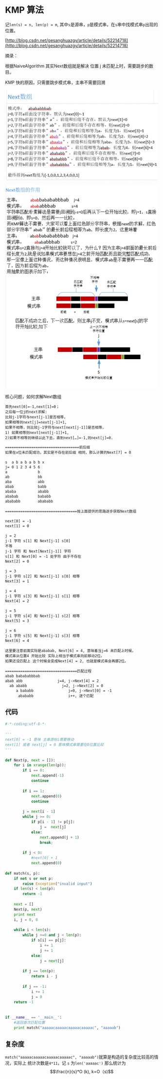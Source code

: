 # KMP 算法

记`len(s) = n, len(p) = m`, 其中`s`是源串，`p`是模式串，在`s`串中找模式串`p`出现的位置。

[http://blog.csdn.net/gesanghuazgy/article/details/52214718](http://blog.csdn.net/gesanghuazgy/article/details/52214718)

摘录：

根据NaiveAlgorithm 其实Next数组就是解决 位置 j 未匹配上时，需要跳步的数目。

KMP 快的原因，只需要跳步模式串，主串不需要回溯

![](/assets/match_string/kmp01.jpg)

![](/assets/match_string/kmp02.jpg)

核心问题，如何求解Next数组

```
首先next[0]=-1,next[1]=0；
之后每一位j的next求解: 
比较j-1字符与next[j-1]是否相等， 
如果相等则next[j]=next[j-1]+1, 
如果不相等，则比较j-1字符与next[next[j-1]]是否相等， 
1) 如果相等则next[next[j-1]]+1, 
2)如果不相等则继续以此下去，直到next[…]=-1,则next[j]=0.
```

```
==================================前后缀
如果在x位未匹配成功，其实是不存在前后缀 相同，那么计算的Next[7] = 0

s  a b a b a b b x
j= 0 1 2 3 4 5 6
a              b
ab             bb
aba            abb
abab           babb
ababa          ababb
ababab         bababb
abababb        abababb

=================================按上面提供的思路逐步获取Next数组

next[0] = -1
next[1] = 0

j = 2
j-1 字符 s[1] 和 Next[j-1] s[0]
不等
j-1 字符 和 Next[Next[j-1]] 字符
s[1] 和 Next[0] = -1 处字符 由于不存在
Next[2] = 0

j = 3
j-1 字符 s[2] 和 Next[j-1] s[0] 相等
Next[3] = 1

j = 4
j-1 字符 s[3] 和 Next[j-1] s[1] 相等
Next[4] = 2

j = 5
j-1 字符 s[4] 和 Next[j-1] s[2] 相等
Next[5] = 3

j = 6
j-1 字符 s[5] 和 Next[j-1] s[3] 相等
Next[6] = 4

这里要注意前面实际是ababab, Next[6] = 4, 意味着当j=6 未匹配上时候，
模式串从位置4 开始比较 实际上相当于模式串向前移动2位。
如果还没匹配上 这个时候会变成Next[4] = 2, 也就是模式串会再挪2位。

=================================匹配过程
abab babababbbab
abab abb                j=4, j->Next[4] = 2
  ab ababb                j=2, j->Next[2] = 0
     a bababb                j=0, j->Next[0] = -1
      abababb                i++, 逐个匹配
```

## 代码

```py
#-*-coding:utf-8-*-

'''
next[0] = -1 意味 主串游标i需要移动
next[1] 或者 next[j] = 0 意味模式串需要在0位置比较
'''

def Next(p, next = []):
    for i in xrange(len(p)):
        if i == 0:
            next.append(-1)
            continue

        if i == 1:
            next.append(0)
            continue

        j = next[i - 1]
        while j >= 0:
            if p[i - 1] != p[j]:
                j =  next[j]
            else:
                next.append(j + 1)
                break;

        if j < 0:
            #next[0] + 1
            next.append(0)

def match(s, p):
    if not s or not p:
        raise Exception("invalid input")
    if len(s) < len(p):
        return -1

    next = []
    Next(p, next)
    print next
    i, j = 0, 0

    while i < len(s):
        while j >=0 and j < len(p):
            if s[i] == p[j]:
                i += 1
                j += 1
            else:
                j = next[j]

        if j == len(p):
            return i - j

        if j == -1:
            i += 1
            j = 0
    return -1


if __name__ == '__main__':
    #返回首次匹配位置
    print match("aaaaacaaaaacaaaaacaaaaac", "aaaaab")
```

## 复杂度

`match("aaaaacaaaaacaaaaacaaaaac", "aaaaab")`就算是构造的复杂度比较高的情况，实际上 统计次数是`4*11`，记 `s` 为`len('aaaaac')` 那么统计为$$\frac{n}{s}*O (k), k=O（s)$$ 

